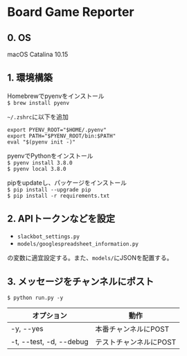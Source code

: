 # Board Game Reporter


## 0. OS
macOS Catalina 10.15


## 1. 環境構築
Homebrewでpyenvをインストール  
`$ brew install pyenv`

`~/.zshrc`に以下を追加  
```
export PYENV_ROOT="$HOME/.pyenv"
export PATH="$PYENV_ROOT/bin:$PATH"
eval "$(pyenv init -)"
```

pyenvでPythonをインストール  
`$ pyenv install 3.8.0`  
`$ pyenv local 3.8.0`

pipをupdateし、パッケージをインストール  
`$ pip install --upgrade pip`  
`$ pip install -r requirements.txt`


## 2. APIトークンなどを設定
* `slackbot_settings.py`
* `models/googlespreadsheet_information.py`

の変数に適宜設定する。また、`models/`にJSONを配置する。


## 3. メッセージをチャンネルにポスト
`$ python run.py -y`

|オプション             |動作                  |
|-----------------------|----------------------|
|-y, --yes              |本番チャンネルにPOST  |
|-t, --test, -d, --debug|テストチャンネルにPOST|
